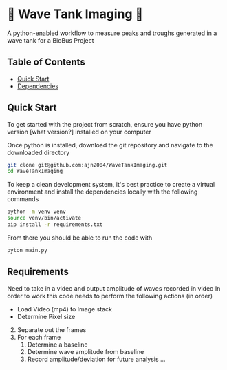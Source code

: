 # 🌊 Wave Tank Imaging 🌊

A python-enabled workflow to measure peaks and troughs generated in a wave tank for a BioBus Project

## Table of Contents
- [Quick Start](#quick-start)
- [Dependencies](#dependencies)

## Quick Start
To get started with the project from scratch, ensure you have python version [what version?] installed on your computer

Once python is installed, download the git repository and navigate to the downloaded directory
```bash
git clone git@github.com:ajn2004/WaveTankImaging.git
cd WaveTankImaging
```

To keep a clean development system, it's best practice to create a virtual environment and install the dependencies locally with the following commands

```bash
python -m venv venv
source venv/bin/activate
pip install -r requirements.txt
```

From there you should be able to run the code with

```bash
pyton main.py
```
## Requirements

Need to take in a video and output amplitude of waves recorded in video
In order to work this code needs to perform the following actions (in order)
- Load Video (mp4) to Image stack
- Determine Pixel size
2) Separate out the frames
3) For each frame
	1) Determine a baseline
	2) Determine wave amplitude from baseline
	3) Record amplitude/deviation for future analysis
...
